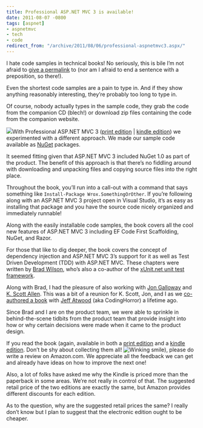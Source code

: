 ```yaml
---
title: Professional ASP.NET MVC 3 is available!
date: 2011-08-07 -0800
tags: [aspnet]
- aspnetmvc
- tech
- code
redirect_from: "/archive/2011/08/06/professional-aspnetmvc3.aspx/"
---
```


I hate code samples in technical books! No seriously, this is bile I’m
not afraid to [give a
permalink](http://www.hanselman.com/blog/DontGiveBileAPermalinkFindingBalanceWithinTheNoAssholeRule.aspx "Don't give bile a permalink")
to (nor am I afraid to end a sentence with a preposition, so there!).

Even the shortest code samples are a pain to type in. And if they show
anything reasonably interesting, they’re probably too long to type in.

Of course, nobody actually types in the sample code, they grab the code
from the companion CD (blech!) or download zip files containing the code
from the companion website.

[![](http://ws.assoc-amazon.com/widgets/q?_encoding=UTF8&Format=_SL160_&ASIN=1118076583&MarketPlace=US&ID=AsinImage&WS=1&tag=youvebeenhaac-20&ServiceVersion=20070822)](http://www.amazon.com/gp/product/1118076583/ref=as_li_ss_il?ie=UTF8&tag=youvebeenhaac-20&linkCode=as2&camp=217145&creative=399373&creativeASIN=1118076583)With
Professional ASP.NET MVC 3 ([print
edition](http://www.amazon.com/gp/product/1118076583/ref=as_li_ss_tl?ie=UTF8&tag=youvebeenhaac-20&linkCode=as2&camp=217145&creative=399373&creativeASIN=1118076583 "Print Edition")
| [kindle
edition](http://www.amazon.com/gp/product/B005EHG1TI/ref=as_li_ss_tl?ie=UTF8&tag=youvebeenhaac-20&linkCode=as2&camp=217145&creative=399373&creativeASIN=B005EHG1TI))
we experimented with a different approach. We made our sample code
available as [NuGet](http://nuget.org/ "NuGet") packages.

It seemed fitting given that ASP.NET MVC 3 included NuGet 1.0 as part of
the product. The benefit of this approach is that there’s no fiddling
around with downloading and unpacking files and copying source files
into the right place.

Throughout the book, you’ll run into a call-out with a command that says
something like `Install-Package Wrox.SomethingOrOther`. If you’re
following along with an ASP.NET MVC 3 project open in Visual Studio,
it’s as easy as installing that package and you have the source code
nicely organized and immediately runnable!

Along with the easily installable code samples, the book covers all the
cool new features of ASP.NET MVC 3 including EF Code First Scaffolding,
NuGet, and Razor.

For those that like to dig deeper, the book covers the concept of
dependency injection and ASP.NET MVC 3’s support for it as well as Test
Driven Development (TDD) with ASP.NET MVC. These chapters were written
by [Brad Wilson](http://bradwilson.typepad.com/ "Brad Wilson's Blog"),
who’s also a co-author of the [xUnit.net unit test
framework](http://xunit.codeplex.com/ "xUnit").

Along with Brad, I had the pleasure of also working with [Jon
Galloway](http://weblogs.asp.net/jgalloway/ "Jon Galloway") and [K.
Scott Allen](http://odetocode.com/Blogs/scott/). This was a bit of a
reunion for K. Scott, Jon, and I as we [co-authored a
book](http://www.amazon.com/ASP-Net-2-0-Anthology-Essential-Tricks/dp/098028581X "ASP.NET 2 Anthology")
with [Jeff Atwood](http://codinghorror.com/ "CodingHorror") (aka
CodingHorror) a lifetime ago.

Since Brad and I are on the product team, we were able to sprinkle in
behind-the-scene tidbits from the product team that provide insight into
how or why certain decisions were made when it came to the product
design.

If you read the book (again, available in both a [print
edition](http://www.amazon.com/gp/product/1118076583/ref=as_li_ss_tl?ie=UTF8&tag=youvebeenhaac-20&linkCode=as2&camp=217145&creative=399373&creativeASIN=1118076583 "Print Edition")
and a [kindle
edition](http://www.amazon.com/gp/product/B005EHG1TI/ref=as_li_ss_tl?ie=UTF8&tag=youvebeenhaac-20&linkCode=as2&camp=217145&creative=399373&creativeASIN=B005EHG1TI).
Don’t be shy about collecting them all! ![Winking
smile](https://haacked.com/images/haacked_com/WindowsLiveWriter/0b64ea6cbad6_1365C/wlEmoticon-winkingsmile_2.png)),
please do write a review on Amazon.com. We appreciate all the feedback
we can get and already have ideas on how to improve the next one!

Also, a lot of folks have asked me why the Kindle is priced more than
the paperback in some areas. We’re not really in control of that. The
suggested retail price of the two editions are exactly the same, but
Amazon provides different discounts for each edition.

As to the question, why are the suggested retail prices the same? I
really don’t know but I plan to suggest that the electronic edition
ought to be cheaper.


